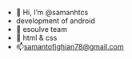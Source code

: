 - 👋 Hi, I’m @samanhtcs
- development of android
- 👀 esoulve team
- 🌱 html & css
- 📫samantofighian78@gmail.com
<!---
samanhtcs/samanhtcs is a ✨ special ✨ repository because its `README.md` (this file) appears on your GitHub profile.
You can click the Preview link to take a look at your changes.
--->
